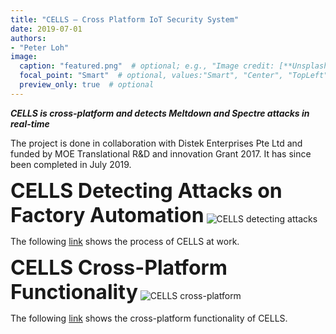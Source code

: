 ```yaml
---
title: "CELLS – Cross Platform IoT Security System"
date: 2019-07-01
authors:
- "Peter Loh"
image: 
  caption: "featured.png"  # optional; e.g., "Image credit: [**Unsplash**](https://unsplash.com/photos/CabU3v18QfY)"
  focal_point: "Smart"  # optional, values:"Smart", "Center", "TopLeft", "Top", "TopRight", "Left", "Right", "BottomLeft", "Bottom", "BottomRight"
  preview_only: true  # optional
---
```


***CELLS is cross-platform and detects Meltdown and Spectre attacks in real-time***

The project is done in collaboration with Distek Enterprises Pte Ltd and funded by MOE Translational R&D and innovation Grant 2017. It has since been completed in July 2019.

**<font size = 6>CELLS Detecting Attacks on Factory Automation**</font>
![CELLS detecting attacks](./CELLS-detecting-attacks-on-factory-automation.png)

The following [link](https://vimeo.com/414483958/78653f1296) shows the process of CELLS at work.

**<font size = 6>CELLS Cross-Platform Functionality**</font>
![CELLS cross-platform](featured.png)

The following [link](https://vimeo.com/347430404/6073880f8e) shows the cross-platform functionality of CELLS.
